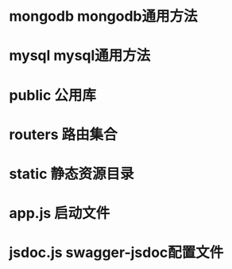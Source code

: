 # mongodb mongodb通用方法

# mysql mysql通用方法

# public 公用库

# routers 路由集合

# static 静态资源目录

# app.js 启动文件

# jsdoc.js swagger-jsdoc配置文件

